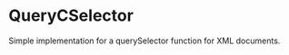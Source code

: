 QueryCSelector
==============

Simple implementation for a querySelector function for XML documents.
